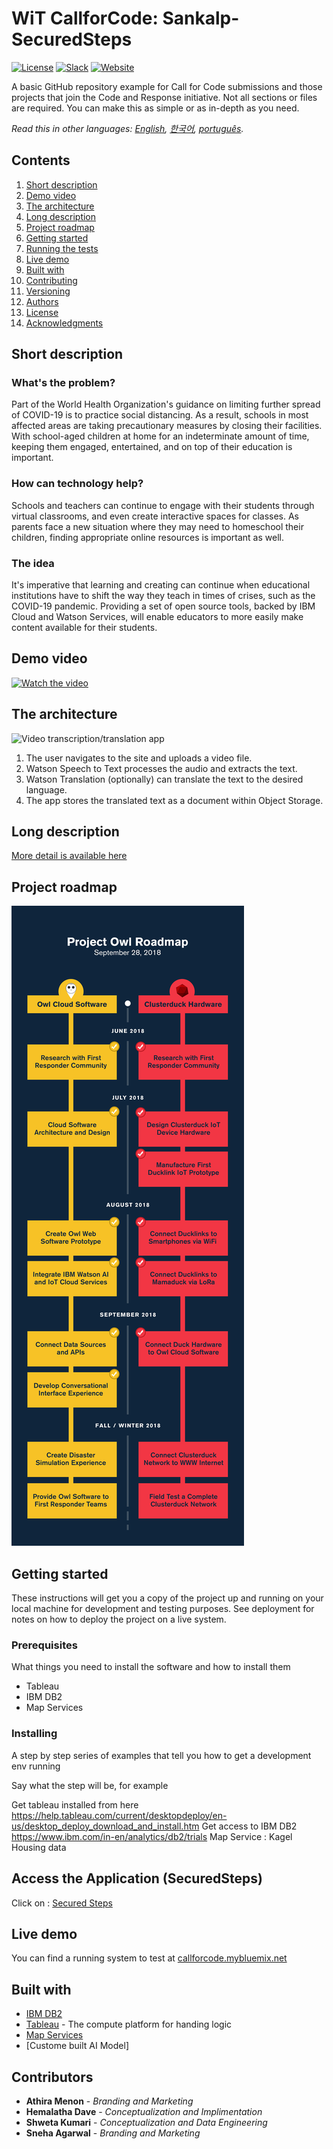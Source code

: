 # WiT CallforCode: Sankalp-SecuredSteps

[![License](https://img.shields.io/badge/License-Apache2-blue.svg)](https://www.apache.org/licenses/LICENSE-2.0) [![Slack](https://img.shields.io/badge/Join-Slack-blue)](https://callforcode.org/slack) [![Website](https://img.shields.io/badge/View-Website-blue)](https://code-and-response.github.io/Project-Sample/)

A basic GitHub repository example for Call for Code submissions and those projects that join the Code and Response initiative. Not all sections or files are required. You can make this as simple or as in-depth as you need.

*Read this in other languages: [English](README.md), [한국어](README.ko.md), [português](README.pt_br.md).*

## Contents

1. [Short description](#short-description)
1. [Demo video](#demo-video)
1. [The architecture](#the-architecture)
1. [Long description](#long-description)
1. [Project roadmap](#project-roadmap)
1. [Getting started](#getting-started)
1. [Running the tests](#running-the-tests)
1. [Live demo](#live-demo)
1. [Built with](#built-with)
1. [Contributing](#contributing)
1. [Versioning](#versioning)
1. [Authors](#authors)
1. [License](#license)
1. [Acknowledgments](#acknowledgments)

## Short description

### What's the problem?

Part of the World Health Organization's guidance on limiting further spread of COVID-19 is to practice social distancing. As a result, schools in most affected areas are taking precautionary measures by closing their facilities. With school-aged children at home for an indeterminate amount of time,  keeping them engaged, entertained, and on top of their education is important.

### How can technology help?

Schools and teachers can continue to engage with their students through virtual classrooms, and even create interactive spaces for classes. As parents face a new situation where they may need to homeschool their children, finding appropriate online resources is important as well.

### The idea

It's imperative that learning and creating can continue when educational institutions have to shift the way they teach in times of crises, such as the COVID-19 pandemic. Providing a set of open source tools, backed by IBM Cloud and Watson Services, will enable educators to more easily make content available for their students.

## Demo video

[![Watch the video](https://github.com/Code-and-Response/Liquid-Prep/blob/master/images/IBM-interview-video-image.png)](https://youtu.be/vOgCOoy_Bx0)

## The architecture

![Video transcription/translation app](https://developer.ibm.com/developer/tutorials/cfc-starter-kit-speech-to-text-app-example/images/cfc-covid19-remote-education-diagram-2.png)

1. The user navigates to the site and uploads a video file.
2. Watson Speech to Text processes the audio and extracts the text.
3. Watson Translation (optionally) can translate the text to the desired language.
4. The app stores the translated text as a document within Object Storage.

## Long description

[More detail is available here](DESCRIPTION.md)

## Project roadmap

![Roadmap](roadmap.jpg)

## Getting started

These instructions will get you a copy of the project up and running on your local machine for development and testing purposes. See deployment for notes on how to deploy the project on a live system.

### Prerequisites

What things you need to install the software and how to install them

* Tableau
* IBM DB2
* Map Services

### Installing

A step by step series of examples that tell you how to get a development env running

Say what the step will be, for example

Get tableau installed from here https://help.tableau.com/current/desktopdeploy/en-us/desktop_deploy_download_and_install.htm 
Get access to IBM DB2 https://www.ibm.com/in-en/analytics/db2/trials 
Map Service : Kagel Housing data

## Access the Application (SecuredSteps)

Click on : [Secured Steps](https://public.tableau.com/profile/hema3100#!/vizhome/WiTHackathon-SankalpTeam-SecuredSteps/Welcome?publish=yes) 

## Live demo

You can find a running system to test at [callforcode.mybluemix.net](http://callforcode.mybluemix.net/)

## Built with

* [IBM DB2](https://cloud.ibm.com/catalog?search=DB2#search_results)
* [Tableau]( https://public.tableau.com/en-us/s/) - The compute platform for handing logic
* [Map Services](https://www.kaggle.com/amitabhajoy/bengaluru-house-price-data ) 
* [Custome built AI Model]

## Contributors

* **Athira Menon** - *Branding and Marketing*
* **Hemalatha Dave** - *Conceptualization and Implimentation*
* **Shweta Kumari** - *Conceptualization and Data Engineering*
* **Sneha Agarwal** - *Branding and Marketing*
